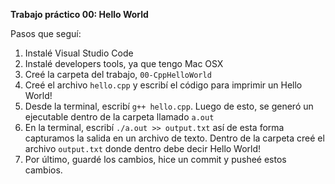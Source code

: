 **Trabajo práctico 00: Hello World**

Pasos que seguí:
1. Instalé Visual Studio Code
2. Instalé developers tools, ya que tengo Mac OSX
3. Creé la carpeta del trabajo, ```00-CppHelloWorld```
4. Creé el archivo ```hello.cpp``` y escribí el código para imprimir un Hello World!
5. Desde la terminal, escribí ```g++ hello.cpp```. Luego de esto, se generó un ejecutable dentro de la carpeta llamado ```a.out```
6. En la terminal, escribí ```./a.out >> output.txt``` así de esta forma capturamos la salida en un archivo de texto. Dentro de la carpeta creé el archivo ```output.txt``` donde dentro debe decir Hello World!
7. Por último, guardé los cambios, hice un commit y pusheé estos cambios.
